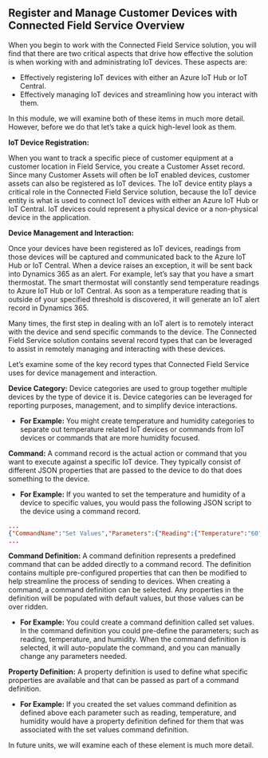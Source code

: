 ## Register and Manage Customer Devices with Connected Field Service Overview

When you begin to work with the Connected Field Service solution, you will find that there are two critical aspects that drive how effective the solution is when working with and administrating IoT devices.  These aspects are: 

- Effectively registering IoT devices with either an Azure IoT Hub or IoT Central.  
- Effectively managing IoT devices and streamlining how you interact with them.   

In this module, we will examine both of these items in much more detail.  However, before we do that let’s take a quick high-level look as them.   
 
**IoT Device Registration:**  

When you want to track a specific piece of customer equipment at a customer location in Field Service, you create a Customer Asset record.  Since many Customer Assets will often be IoT enabled devices, customer assets can also be registered as IoT devices.  The IoT device entity plays a critical role in the Connected Field Service solution, because the IoT device entity is what is used to connect IoT devices with either an Azure IoT Hub or IoT Central.   IoT devices could represent a physical device or a non-physical device in the application.   
 
**Device Management and Interaction:** 

Once your devices have been registered as IoT devices, readings from those devices will be captured and communicated back to the Azure IoT Hub or IoT Central.  When a device raises an exception, it will be sent back into Dynamics 365 as an alert.  For example, let’s say that you have a smart thermostat.  The smart thermostat will constantly send temperature readings to Azure IoT Hub or IoT Central.   As soon as a temperature reading that is outside of your specified threshold is discovered, it will generate an IoT alert record in Dynamics 365.  

Many times, the first step in dealing with an IoT alert is to remotely interact with the device and send specific commands to the device.  The Connected Field Service solution contains several record types that can be leveraged to assist in remotely managing and interacting with these devices.   

Let’s examine some of the key record types that Connected Field Service uses for device management and interaction.   

**Device Category:** Device categories are used to group together multiple devices by the type of device it is.  Device categories can be leveraged for reporting purposes, management, and to simplify device interactions. 
 
- **For Example:**  You might create temperature and humidity categories to separate out temperature related IoT devices or commands from IoT devices or commands that are more humidity focused.      
 
**Command:** A command record is the actual action or command that you want to execute against a specific IoT device.  They typically consist of different JSON properties that are passed to the device to do that does something to the device. 
 
- **For Example:**  If you wanted to set the temperature and humidity of a device to specific values, you would pass the following JSON script to the device using a command record. 

```json
...
{"CommandName":"Set Values","Parameters":{"Reading":{"Temperature":"60","Humidity":"40"}}}
...
```
 
**Command Definition:** A command definition represents a predefined command that can be added directly to a command record.  The definition contains multiple pre-configured properties that can then be modified to help streamline the process of sending to devices.  When creating a command, a command definition can be selected.  Any properties in the definition will be populated with default values, but those values can be over ridden. 
 
- **For Example:**  You could create a command definition called set values.  In the command definition you could pre-define the parameters; such as reading, temperature, and humidity.  When the command definition is selected, it will auto-populate the command, and you can manually change any parameters needed.   
 
**Property Definition:** A property definition is used to define what specific properties are available and that can be passed as part of a command definition. 
 
- **For Example:** If you created the set values command definition as defined above each parameter such as reading, temperature, and humidity would have a property definition defined for them that was associated with the set values command definition.    
 
In future units, we will examine each of these element is much more detail.